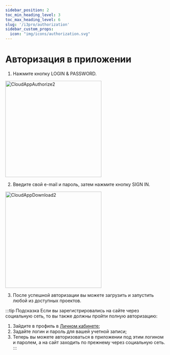 ```yaml
---
sidebar_position: 2
toc_min_heading_level: 3
toc_max_heading_level: 6
slug: '/i3pro/authorization'
sidebar_custom_props:
  icon: "img/icons/authorization.svg"
---
```


# Авторизация в приложении

1. Нажмите кнопку LOGIN & PASSWORD.

<img src="/img/screenshots/CloudAppAuthorize2.png" alt="CloudAppAuthorize2" width="300px" />

2. Введите свой e-mail и пароль, затем нажмите кнопку SIGN IN.

<img src="/img/screenshots/CloudAppDownload2.png" alt="CloudAppDownload2" width="300px" />

3. После успешной авторизации вы можете загрузить и запустить любой из доступных проектов.

:::tip Подсказка
Если вы зарегистрировались на сайте через социальную сеть, то вы также должны пройти полную авторизацию:
1. Зайдите в профиль в [Личном кабинете](https://iridi.com/signup/);
2. Задайте логин и пароль для вашей учетной записи;
3. Теперь вы можете авторизоваться в приложении под этим логином и паролем, а на сайт заходить по прежнему через социальную сеть.
:::